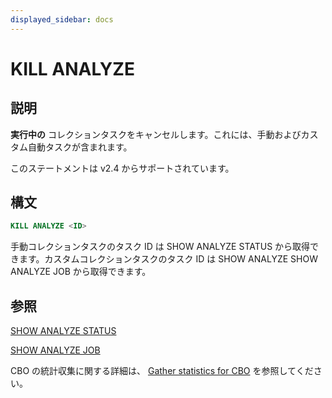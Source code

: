 ```yaml
---
displayed_sidebar: docs
---
```


# KILL ANALYZE

## 説明

**実行中の** コレクションタスクをキャンセルします。これには、手動およびカスタム自動タスクが含まれます。

このステートメントは v2.4 からサポートされています。

## 構文

```SQL
KILL ANALYZE <ID>
```

手動コレクションタスクのタスク ID は SHOW ANALYZE STATUS から取得できます。カスタムコレクションタスクのタスク ID は SHOW ANALYZE SHOW ANALYZE JOB から取得できます。

## 参照

[SHOW ANALYZE STATUS](SHOW_ANALYZE_STATUS.md)

[SHOW ANALYZE JOB](SHOW_ANALYZE_JOB.md)

CBO の統計収集に関する詳細は、 [Gather statistics for CBO](../../../using_starrocks/Cost_based_optimizer.md) を参照してください。